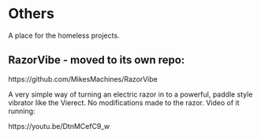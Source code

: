 # Others
A place for the homeless projects. 


<h2>RazorVibe - moved to its own repo:</h2> https://github.com/MikesMachines/RazorVibe <p>
<p>A very simple way of turning an electric razor in to a powerful, paddle style vibrator like the Vierect. No modifications made to the razor. Video of it running:<p>
https://youtu.be/DtnMCefC9_w
